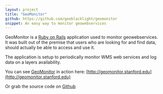 ```yaml
---
layout: project
title: "GeoMonitor"
github: https://github.com/geoblacklight/geomonitor
snippet: An easy way to monitor geowebservices
---
```

GeoMonitor is a [Ruby on Rails](https://github.com/rails/rails) application used to monitor geowebservices. It was built out of the premise that users who are looking for and find data, should actually be able to access and use it.

The application is setup to periodically monitor WMS web services and log data on a layers availability.

You can see [GeoMonitor](https://github.com/geoblacklight/geomonitor) in action here: [http://geomonitor.stanford.edu](http://geomonitor.stanford.edu)

Or grab the source code on [Github](https://github.com/geoblacklight/geomonitor)